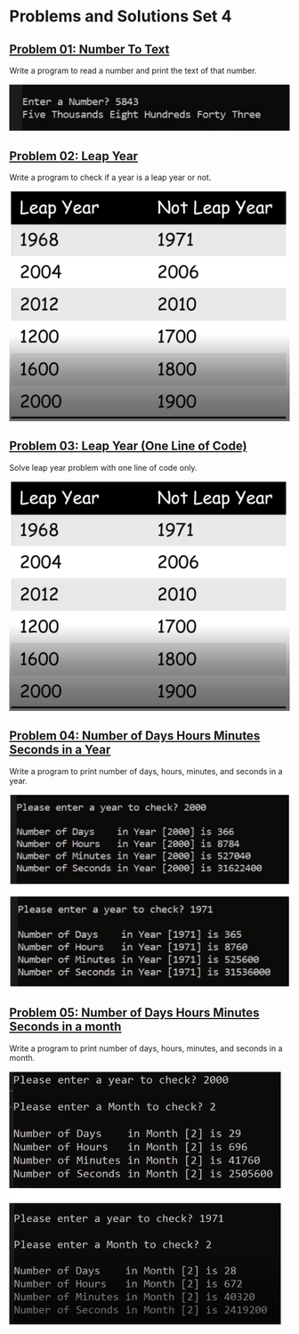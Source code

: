 # Problems and Solutions Set 4

## <a href = "https://github.com/Khadijarejjaoui99/CPlusPlus_Problems_and_Solutions/tree/main/CPlusPlus-Problems-and-Solutions/Problems-and-Solutions-Set-4/problem01">Problem 01: Number To Text</a>

Write a program to read a number and print the text of that number.
<br><br>
<img src="problem01/problem01.png" alt = "Example output"/>

## <a href = "https://github.com/Khadijarejjaoui99/CPlusPlus_Problems_and_Solutions/tree/main/CPlusPlus-Problems-and-Solutions/Problems-and-Solutions-Set-4/problem02">Problem 02: Leap Year</a>

Write a program to check if a year is a leap year or not.
<br><br>
<img src="problem02/problem02.png" alt = "Examples of leap and not leap year"/>

## <a href = "https://github.com/Khadijarejjaoui99/CPlusPlus_Problems_and_Solutions/tree/main/CPlusPlus-Problems-and-Solutions/Problems-and-Solutions-Set-4/problem03">Problem 03: Leap Year (One Line of Code)</a>

Solve leap year problem with one line of code only.
<br><br>
<img src="problem02/problem02.png" alt = "Examples of leap and not leap year"/>

## <a href = "https://github.com/Khadijarejjaoui99/CPlusPlus_Problems_and_Solutions/tree/main/CPlusPlus-Problems-and-Solutions/Problems-and-Solutions-Set-4/problem04">Problem 04: Number of Days Hours Minutes Seconds in a Year</a>

Write a program to print number of days, hours, minutes, and seconds in a year.
<br><br>
<img src="problem04/problem04.png" alt = "Example output"/>

## <a href = "https://github.com/Khadijarejjaoui99/CPlusPlus_Problems_and_Solutions/tree/main/CPlusPlus-Problems-and-Solutions/Problems-and-Solutions-Set-4/problem05">Problem 05: Number of Days Hours Minutes Seconds in a month</a>

Write a program to print number of days, hours, minutes, and seconds in a month.
<br><br>
<img src="problem05/problem05.png" alt = "Example output"/>
